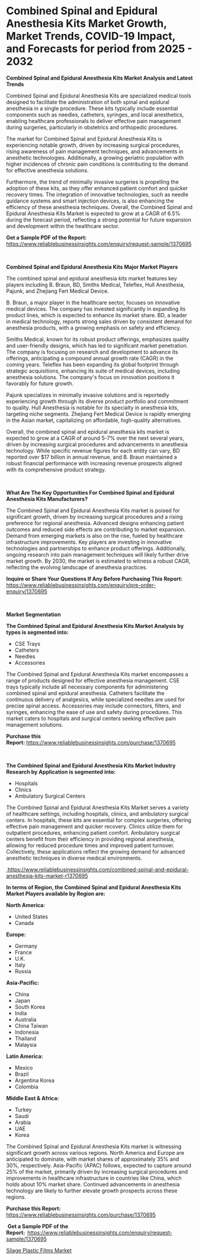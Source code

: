 <p><h1>Combined Spinal and Epidural Anesthesia Kits Market Growth, Market Trends, COVID-19 Impact, and Forecasts for period from 2025 - 2032</h1></p><p><strong>Combined Spinal and Epidural Anesthesia Kits Market Analysis and Latest Trends</strong></p>
<p><p>Combined Spinal and Epidural Anesthesia Kits are specialized medical tools designed to facilitate the administration of both spinal and epidural anesthesia in a single procedure. These kits typically include essential components such as needles, catheters, syringes, and local anesthetics, enabling healthcare professionals to deliver effective pain management during surgeries, particularly in obstetrics and orthopedic procedures.</p><p>The market for Combined Spinal and Epidural Anesthesia Kits is experiencing notable growth, driven by increasing surgical procedures, rising awareness of pain management techniques, and advancements in anesthetic technologies. Additionally, a growing geriatric population with higher incidences of chronic pain conditions is contributing to the demand for effective anesthesia solutions. </p><p>Furthermore, the trend of minimally invasive surgeries is propelling the adoption of these kits, as they offer enhanced patient comfort and quicker recovery times. The integration of innovative technologies, such as needle guidance systems and smart injection devices, is also enhancing the efficiency of these anesthesia techniques. Overall, the Combined Spinal and Epidural Anesthesia Kits Market is expected to grow at a CAGR of 6.5% during the forecast period, reflecting a strong potential for future expansion and development within the healthcare sector.</p></p>
<p><strong>Get a Sample PDF of the Report:&nbsp;</strong> <a href="https://www.reliablebusinessinsights.com/enquiry/request-sample/1370695?utm_campaign=2224&utm_medium=2&utm_source=Github&utm_content=ia&utm_term=22032025&utm_id=combined-spinal-and-epidural-anesthesia-kits">https://www.reliablebusinessinsights.com/enquiry/request-sample/1370695</a></p>
<p>&nbsp;</p>
<p><strong>Combined Spinal and Epidural Anesthesia Kits Major Market Players</strong></p>
<p><p>The combined spinal and epidural anesthesia kits market features key players including B. Braun, BD, Smiths Medical, Teleflex, Hull Anesthesia, Pajunk, and Zhejiang Fert Medical Device. </p><p>B. Braun, a major player in the healthcare sector, focuses on innovative medical devices. The company has invested significantly in expanding its product lines, which is expected to enhance its market share. BD, a leader in medical technology, reports strong sales driven by consistent demand for anesthesia products, with a growing emphasis on safety and efficiency.</p><p>Smiths Medical, known for its robust product offerings, emphasizes quality and user-friendly designs, which has led to significant market penetration. The company is focusing on research and development to advance its offerings, anticipating a compound annual growth rate (CAGR) in the coming years. Teleflex has been expanding its global footprint through strategic acquisitions, enhancing its suite of medical devices, including anesthesia solutions. The company's focus on innovation positions it favorably for future growth.</p><p>Pajunk specializes in minimally invasive solutions and is reportedly experiencing growth through its diverse product portfolio and commitment to quality. Hull Anesthesia is notable for its specialty in anesthesia kits, targeting niche segments. Zhejiang Fert Medical Device is rapidly emerging in the Asian market, capitalizing on affordable, high-quality alternatives.</p><p>Overall, the combined spinal and epidural anesthesia kits market is expected to grow at a CAGR of around 5-7% over the next several years, driven by increasing surgical procedures and advancements in anesthesia technology. While specific revenue figures for each entity can vary, BD reported over $17 billion in annual revenue, and B. Braun maintained a robust financial performance with increasing revenue prospects aligned with its comprehensive product strategy.</p></p>
<p>&nbsp;</p>
<p><strong>What Are The Key Opportunities For Combined Spinal and Epidural Anesthesia Kits Manufacturers?</strong></p>
<p><p>The Combined Spinal and Epidural Anesthesia Kits market is poised for significant growth, driven by increasing surgical procedures and a rising preference for regional anesthesia. Advanced designs enhancing patient outcomes and reduced side effects are contributing to market expansion. Demand from emerging markets is also on the rise, fueled by healthcare infrastructure improvements. Key players are investing in innovative technologies and partnerships to enhance product offerings. Additionally, ongoing research into pain management techniques will likely further drive market growth. By 2030, the market is estimated to witness a robust CAGR, reflecting the evolving landscape of anesthesia practices.</p></p>
<p><strong>Inquire or Share Your Questions If Any Before Purchasing This Report:</strong> <a href="https://www.reliablebusinessinsights.com/enquiry/pre-order-enquiry/1370695?utm_campaign=2224&utm_medium=2&utm_source=Github&utm_content=ia&utm_term=22032025&utm_id=combined-spinal-and-epidural-anesthesia-kits">https://www.reliablebusinessinsights.com/enquiry/pre-order-enquiry/1370695</a></p>
<p>&nbsp;</p>
<p><strong>Market Segmentation</strong></p>
<p><strong>The Combined Spinal and Epidural Anesthesia Kits Market Analysis by types is segmented into:</strong></p>
<p><ul><li>CSE Trays</li><li>Catheters</li><li>Needles</li><li>Accessories</li></ul></p>
<p><p>The Combined Spinal and Epidural Anesthesia Kits market encompasses a range of products designed for effective anesthesia management. CSE trays typically include all necessary components for administering combined spinal and epidural anesthesia. Catheters facilitate the continuous delivery of analgesics, while specialized needles are used for precise spinal access. Accessories may include connectors, filters, and syringes, enhancing the ease of use and safety during procedures. This market caters to hospitals and surgical centers seeking effective pain management solutions.</p></p>
<p><strong>Purchase this Report:&nbsp;</strong><a href="https://www.reliablebusinessinsights.com/purchase/1370695?utm_campaign=2224&utm_medium=2&utm_source=Github&utm_content=ia&utm_term=22032025&utm_id=combined-spinal-and-epidural-anesthesia-kits">https://www.reliablebusinessinsights.com/purchase/1370695</a></p>
<p>&nbsp;</p>
<p><strong>The Combined Spinal and Epidural Anesthesia Kits Market Industry Research by Application is segmented into:</strong></p>
<p><ul><li>Hospitals</li><li>Clinics</li><li>Ambulatory Surgical Centers</li></ul></p>
<p><p>The Combined Spinal and Epidural Anesthesia Kits Market serves a variety of healthcare settings, including hospitals, clinics, and ambulatory surgical centers. In hospitals, these kits are essential for complex surgeries, offering effective pain management and quicker recovery. Clinics utilize them for outpatient procedures, enhancing patient comfort. Ambulatory surgical centers benefit from their efficiency in providing regional anesthesia, allowing for reduced procedure times and improved patient turnover. Collectively, these applications reflect the growing demand for advanced anesthetic techniques in diverse medical environments.</p></p>
<p><a href="https://www.reliablebusinessinsights.com/combined-spinal-and-epidural-anesthesia-kits-market-r1370695?utm_campaign=2224&utm_medium=2&utm_source=Github&utm_content=ia&utm_term=22032025&utm_id=combined-spinal-and-epidural-anesthesia-kits">&nbsp;https://www.reliablebusinessinsights.com/combined-spinal-and-epidural-anesthesia-kits-market-r1370695</a></p>
<p><strong>In terms of Region, the Combined Spinal and Epidural Anesthesia Kits Market Players available by Region are:</strong></p>
<p>
    <p> <strong> North America: </strong>
        <ul>
            <li>United States</li>
            <li>Canada</li>
        </ul>
        </p> 
    <p> <strong> Europe: </strong>
        <ul>
            <li>Germany</li>
            <li>France</li>
            <li>U.K.</li>
            <li>Italy</li>
            <li>Russia</li>
        </ul>
        </p> 
    <p> <strong> Asia-Pacific: </strong>
        <ul>
            <li>China</li>
            <li>Japan</li>
            <li>South Korea</li>
            <li>India</li>
            <li>Australia</li>
            <li>China Taiwan</li>
            <li>Indonesia</li>
            <li>Thailand</li>
            <li>Malaysia</li>
        </ul>
        </p> 
    <p> <strong> Latin America: </strong>
        <ul>
            <li>Mexico</li>
            <li>Brazil</li>
            <li>Argentina Korea</li>
            <li>Colombia</li>
        </ul>
        </p> 
    <p> <strong> Middle East & Africa: </strong>
        <ul>
            <li>Turkey</li>
            <li>Saudi</li>
            <li>Arabia</li>
            <li>UAE</li>
            <li>Korea</li>
        </ul>
    </p>
    </p>
<p><p>The Combined Spinal and Epidural Anesthesia Kits market is witnessing significant growth across various regions. North America and Europe are anticipated to dominate, with market shares of approximately 35% and 30%, respectively. Asia-Pacific (APAC) follows, expected to capture around 25% of the market, primarily driven by increasing surgical procedures and improvements in healthcare infrastructure in countries like China, which holds about 10% market share. Continued advancements in anesthesia technology are likely to further elevate growth prospects across these regions.</p></p>
<p><strong>Purchase this Report: </strong><a href="https://www.reliablebusinessinsights.com/purchase/1370695?utm_campaign=2224&utm_medium=2&utm_source=Github&utm_content=ia&utm_term=22032025&utm_id=combined-spinal-and-epidural-anesthesia-kits">https://www.reliablebusinessinsights.com/purchase/1370695</a></p>
<p>&nbsp;<strong>Get a Sample PDF of the Report:&nbsp;&nbsp;</strong><a href="https://www.reliablebusinessinsights.com/enquiry/request-sample/1370695?utm_campaign=2224&utm_medium=2&utm_source=Github&utm_content=ia&utm_term=22032025&utm_id=combined-spinal-and-epidural-anesthesia-kits">https://www.reliablebusinessinsights.com/enquiry/request-sample/1370695</a></p>
<p><strong></strong></p>
<p><p><a href="https://github.com/JakirUddin651/Market-Research-Report-List-2/blob/main/silage-plastic-films-market.md?utm_campaign=2224&utm_medium=2&utm_source=Github&utm_content=ia&utm_term=22032025&utm_id=combined-spinal-and-epidural-anesthesia-kits">Silage Plastic Films Market</a></p></p>
